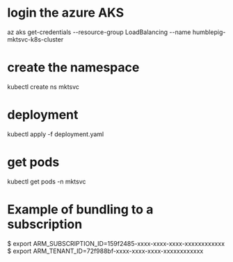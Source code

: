
# login the azure AKS
az aks get-credentials --resource-group LoadBalancing --name humblepig-mktsvc-k8s-cluster

# create the namespace
kubectl create ns mktsvc

# deployment
kubectl apply -f deployment.yaml

# get pods
kubectl get pods -n mktsvc 

# Example of bundling to a subscription
$ export ARM_SUBSCRIPTION_ID=159f2485-xxxx-xxxx-xxxx-xxxxxxxxxxxx
$ export ARM_TENANT_ID=72f988bf-xxxx-xxxx-xxxx-xxxxxxxxxxxx